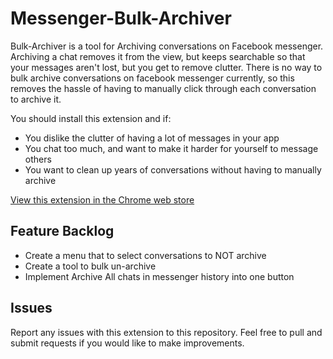 # Messenger-Bulk-Archiver

Bulk-Archiver is a tool for Archiving conversations on Facebook messenger.
Archiving a chat removes it from the view, but keeps searchable so that
your messages aren't lost, but you get to remove clutter. There is no
way to bulk archive conversations on facebook messenger currently, so this
removes the hassle of having to manually click through each conversation
to archive it.

You should install this extension and if:
  * You dislike the clutter of having a lot of messages in your app
  * You chat too much, and want to make it harder for yourself to message others
  * You want to clean up years of conversations without having to manually archive

[View this extension in the Chrome web store](https://chrome.google.com/webstore/detail/messenger-bulk-archiver/iohchpnpecckgjpopcbndbdgcgkbkjmn?hl=en&gl=US)

## Feature Backlog

  * Create a menu that to select conversations to NOT archive
  * Create a tool to bulk un-archive
  * Implement Archive All chats in messenger history into one button

## Issues

Report any issues with this extension to this repository. Feel free to pull
and submit requests if you would like to make improvements.
